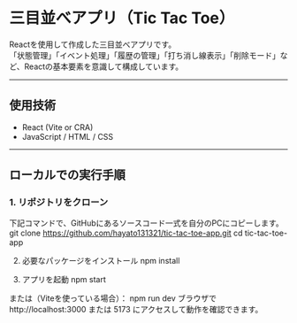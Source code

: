 # 三目並べアプリ（Tic Tac Toe）

Reactを使用して作成した三目並べアプリです。  
「状態管理」「イベント処理」「履歴の管理」「打ち消し線表示」「削除モード」など、Reactの基本要素を意識して構成しています。

---

## 使用技術

- React (Vite or CRA)
- JavaScript / HTML / CSS

---

##  ローカルでの実行手順

### 1. リポジトリをクローン
下記コマンドで、GitHubにあるソースコード一式を自分のPCにコピーします。
git clone https://github.com/hayato131321/tic-tac-toe-app.git
cd tic-tac-toe-app


2. 必要なパッケージをインストール
npm install


3. アプリを起動
npm start

または（Viteを使っている場合）：
npm run dev
ブラウザで http://localhost:3000 または 5173 にアクセスして動作を確認できます。
